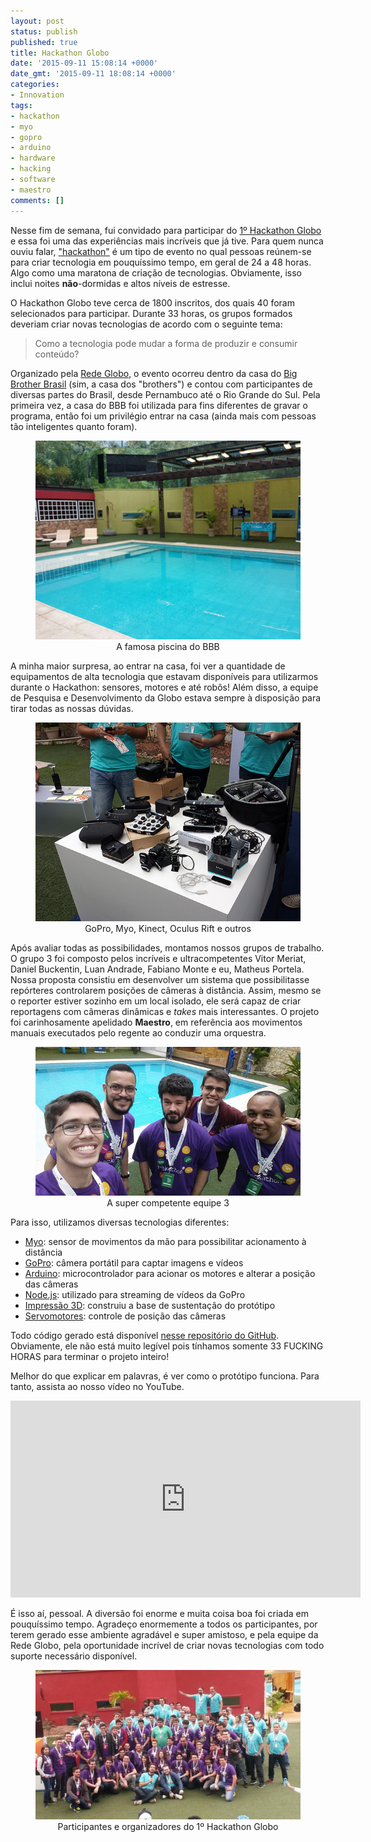 ```yaml
---
layout: post
status: publish
published: true
title: Hackathon Globo
date: '2015-09-11 15:08:14 +0000'
date_gmt: '2015-09-11 18:08:14 +0000'
categories:
- Innovation
tags:
- hackathon
- myo
- gopro
- arduino
- hardware
- hacking
- software
- maestro
comments: []
---
```

Nesse fim de semana, fui convidado para participar do [1º Hackathon Globo](http://hackathonglobo.com/) e essa foi uma das experiências mais incríveis que já tive. Para quem nunca ouviu falar, ["hackathon"](https://en.wikipedia.org/wiki/Hackathon) é um tipo de evento no qual pessoas reúnem-se para criar tecnologia em pouquíssimo tempo, em geral de 24 a 48 horas. Algo como uma maratona de criação de tecnologias. Obviamente, isso inclui noites **não**-dormidas e altos níveis de estresse.

O Hackathon Globo teve cerca de 1800 inscritos, dos quais 40 foram selecionados para participar. Durante 33 horas, os grupos formados deveriam criar novas tecnologias de acordo com o seguinte tema:

> Como a tecnologia pode mudar a forma de produzir e consumir conteúdo?

Organizado pela [Rede Globo](http://www.globo.com.br), o evento ocorreu dentro da casa do [Big Brother Brasil](http://gshow.globo.com/realities/bbb/) (sim, a casa dos "brothers") e contou com participantes de diversas partes do Brasil, desde Pernambuco até o Rio Grande do Sul. Pela primeira vez, a casa do BBB foi utilizada para fins diferentes de gravar o programa, então foi um privilégio entrar na casa (ainda mais com pessoas tão inteligentes quanto foram).

<center><figure><img src="/assets/images/casa_bbb.jpg"/><figcaption>A famosa piscina do BBB</figcaption></figure></center>

A minha maior surpresa, ao entrar na casa, foi ver a quantidade de equipamentos de alta tecnologia que estavam disponíveis para utilizarmos durante o Hackathon: sensores, motores e até robôs! Além disso, a equipe de Pesquisa e Desenvolvimento da Globo estava sempre à disposição para tirar todas as nossas dúvidas.

<center><figure><img src="/assets/images/equipamentos.jpg"/><figcaption>GoPro, Myo, Kinect, Oculus Rift e outros</figcaption></figure></center>

Após avaliar todas as possibilidades, montamos nossos grupos de trabalho. O grupo 3 foi composto pelos incríveis e ultracompetentes Vitor Meriat, Daniel Buckentin, Luan Andrade, Fabiano Monte e eu, Matheus Portela. Nossa proposta consistiu em desenvolver um sistema que possibilitasse repórteres controlarem posições de câmeras à distância. Assim, mesmo se o reporter estiver sozinho em um local isolado, ele será capaz de criar reportagens com câmeras dinâmicas e *takes* mais interessantes. O projeto foi carinhosamente apelidado **Maestro**, em referência aos movimentos manuais executados pelo regente ao conduzir uma orquestra.

<center><figure><img src="/assets/images/equipe_3.jpg"/><figcaption>A super competente equipe 3</figcaption></figure></center>

Para isso, utilizamos diversas tecnologias diferentes:

* [Myo](http://www.myo.com/): sensor de movimentos da mão para possibilitar acionamento à distância
* [GoPro](http://gopro.com/): câmera portátil para captar imagens e vídeos
* [Arduino](https://www.arduino.cc/): microcontrolador para acionar os motores e alterar a posição das câmeras
* [Node.js](https://nodejs.org/en/): utilizado para streaming de vídeos da GoPro
* [Impressão 3D](https://en.wikipedia.org/wiki/3D_printing): construiu a base de sustentação do protótipo
* [Servomotores](https://en.wikipedia.org/wiki/Servomotor): controle de posição das câmeras

Todo código gerado está disponível [nesse repositório do GitHub](https://github.com/matheusportela/maestro). Obviamente, ele não está muito legível pois tínhamos somente 33 FUCKING HORAS para terminar o projeto inteiro!

Melhor do que explicar em palavras, é ver como o protótipo funciona. Para tanto, assista ao nosso vídeo no YouTube.

<center><iframe width="560" height="315" src="https://www.youtube.com/embed/bSnN2MHOCd4" frameborder="0" allowfullscreen></iframe></center>

É isso aí, pessoal. A diversão foi enorme e muita coisa boa foi criada em pouquíssimo tempo. Agradeço enormemente a todos os participantes, por terem gerado esse ambiente agradável e super amistoso, e pela equipe da Rede Globo, pela oportunidade incrível de criar novas tecnologias com todo suporte necessário disponível.

<center><figure><img src="/assets/images/equipe.jpg"/><figcaption>Participantes e organizadores do 1º Hackathon Globo</figcaption></figure></center>
